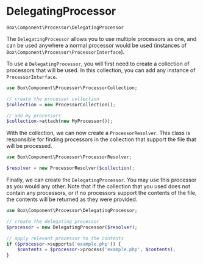 DelegatingProcessor
===================

    Box\Component\Processor\DelegatingProcessor

The `DelegatingProcessor` allows you to use multiple processors as one, and
can be used anywhere a normal processor would be used (instances of
`Box\Component\Processor\ProcessorInterface`).

To use a `DelegatingProcessor`, you will first need to create a collection of
processors that will be used. In this collection, you can add any instance of
`ProcessorInterface`.

```php
use Box\Component\Processor\ProcessorCollection;

// create the processor collection
$collection = new ProcessorCollection();

// add my processors
$collection->attach(new MyProcessor());
```

With the collection, we can now create a `ProcessorResolver`. This class is
responsible for finding processors in the collection that support the file
that will be processed.

```php
use Box\Component\Processor\ProcessorResolver;

$resolver = new ProcessorResolver($collection);
```

Finally, we can create the `DelegatingProcessor`. You may use this processor
as you would any other. Note that if the collection that you used does not
contain any processors, or if no processors support the contents of the file,
the contents will be returned as they were provided.

```php
use Box\Component\Processor\DelegatingProcessor;

// create the delegating processor
$processor = new DelegatingProcessor($resolver);

// apply relevant processor to the contents
if ($processor->supports('example.php')) {
    $contents = $processor->process('example.php', $contents);
}
```
